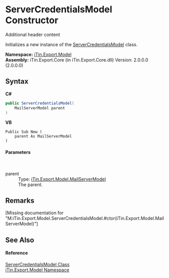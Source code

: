 # ServerCredentialsModel Constructor 
Additional header content 

Initializes a new instance of the <a href="T_iTin_Export_Model_ServerCredentialsModel">ServerCredentialsModel</a> class.

**Namespace:**&nbsp;<a href="N_iTin_Export_Model">iTin.Export.Model</a><br />**Assembly:**&nbsp;iTin.Export.Core (in iTin.Export.Core.dll) Version: 2.0.0.0 (2.0.0.0)

## Syntax

**C#**<br />
``` C#
public ServerCredentialsModel(
	MailServerModel parent
)
```

**VB**<br />
``` VB
Public Sub New ( 
	parent As MailServerModel
)
```


#### Parameters
&nbsp;<dl><dt>parent</dt><dd>Type: <a href="T_iTin_Export_Model_MailServerModel">iTin.Export.Model.MailServerModel</a><br />The parent.</dd></dl>

## Remarks
\[Missing <remarks> documentation for "M:iTin.Export.Model.ServerCredentialsModel.#ctor(iTin.Export.Model.MailServerModel)"\]

## See Also


#### Reference
<a href="T_iTin_Export_Model_ServerCredentialsModel">ServerCredentialsModel Class</a><br /><a href="N_iTin_Export_Model">iTin.Export.Model Namespace</a><br />